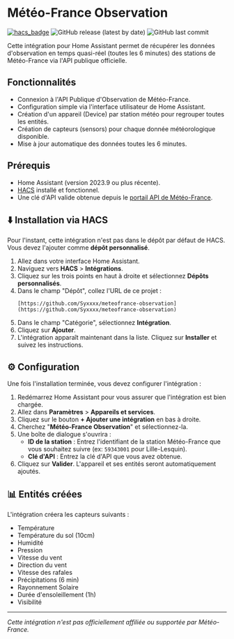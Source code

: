 # Météo-France Observation

[![hacs_badge](https://img.shields.io/badge/HACS-Custom-orange.svg)](https://github.com/hacs/integration)
![GitHub release (latest by date)](https://img.shields.io/github/v/release/Syxxxx/meteofrance-observation)
![GitHub last commit](https://img.shields.io/github/last-commit/Syxxxx/meteofrance-observation)

Cette intégration pour Home Assistant permet de récupérer les données d'observation en temps quasi-réel (toutes les 6 minutes) des stations de Météo-France via l'API publique officielle.

## Fonctionnalités

* Connexion à l'API Publique d'Observation de Météo-France.
* Configuration simple via l'interface utilisateur de Home Assistant.
* Création d'un appareil (Device) par station météo pour regrouper toutes les entités.
* Création de capteurs (sensors) pour chaque donnée météorologique disponible.
* Mise à jour automatique des données toutes les 6 minutes.

## Prérequis

* Home Assistant (version 2023.9 ou plus récente).
* [HACS](https://hacs.xyz/) installé et fonctionnel.
* Une clé d'API valide obtenue depuis le [portail API de Météo-France](https://portail-api.meteofrance.fr/).

## ⬇️ Installation via HACS

Pour l'instant, cette intégration n'est pas dans le dépôt par défaut de HACS. Vous devez l'ajouter comme **dépôt personnalisé**.

1.  Allez dans votre interface Home Assistant.
2.  Naviguez vers **HACS** > **Intégrations**.
3.  Cliquez sur les trois points en haut à droite et sélectionnez **Dépôts personnalisés**.
4.  Dans le champ "Dépôt", collez l'URL de ce projet :
    ```
    [https://github.com/Syxxxx/meteofrance-observation](https://github.com/Syxxxx/meteofrance-observation)
    ```
5.  Dans le champ "Catégorie", sélectionnez **Intégration**.
6.  Cliquez sur **Ajouter**.
7.  L'intégration apparaît maintenant dans la liste. Cliquez sur **Installer** et suivez les instructions.

## ⚙️ Configuration

Une fois l'installation terminée, vous devez configurer l'intégration :

1.  Redémarrez Home Assistant pour vous assurer que l'intégration est bien chargée.
2.  Allez dans **Paramètres** > **Appareils et services**.
3.  Cliquez sur le bouton **+ Ajouter une intégration** en bas à droite.
4.  Cherchez "**Météo-France Observation**" et sélectionnez-la.
5.  Une boîte de dialogue s'ouvrira :
    * **ID de la station** : Entrez l'identifiant de la station Météo-France que vous souhaitez suivre (ex: `59343001` pour Lille-Lesquin).
    * **Clé d'API** : Entrez la clé d'API que vous avez obtenue.
6.  Cliquez sur **Valider**. L'appareil et ses entités seront automatiquement ajoutés.

## 📊 Entités créées

L'intégration créera les capteurs suivants :

* Température
* Température du sol (10cm)
* Humidité
* Pression
* Vitesse du vent
* Direction du vent
* Vitesse des rafales
* Précipitations (6 min)
* Rayonnement Solaire
* Durée d'ensoleillement (1h)
* Visibilité

---

*Cette intégration n'est pas officiellement affiliée ou supportée par Météo-France.*
